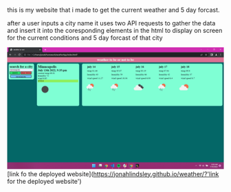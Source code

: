 this is my website that i made to get the current weather and 5 day forcast.

after a user inputs a city name it uses two API requests to gather the data and insert it into the coresponding elements in the html to display on screen for the current conditions and 5 day forcast of that city

![img of the deployed website](assets/deployedWeather.png "img of the deployed website")
[link fo the deployed website](https://jonahlindsley.github.io/weather/?'link for the deployed website')
